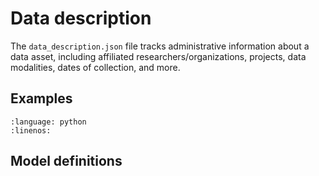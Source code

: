 # Data description

The `data_description.json` file tracks administrative information about a data asset, including affiliated researchers/organizations, projects,
data modalities, dates of collection, and more.

## Examples

```{literalinclude} ../../examples/data_description.py
:language: python
:linenos:
```

## Model definitions